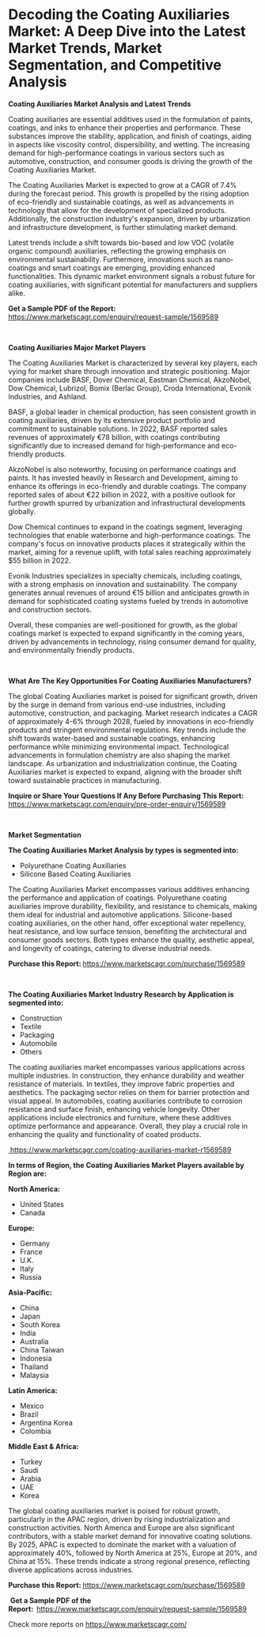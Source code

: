 <p><h1>Decoding the Coating Auxiliaries Market: A Deep Dive into the Latest Market Trends, Market Segmentation, and Competitive Analysis</h1></p><p><strong>Coating Auxiliaries Market Analysis and Latest Trends</strong></p>
<p><p>Coating auxiliaries are essential additives used in the formulation of paints, coatings, and inks to enhance their properties and performance. These substances improve the stability, application, and finish of coatings, aiding in aspects like viscosity control, dispersibility, and wetting. The increasing demand for high-performance coatings in various sectors such as automotive, construction, and consumer goods is driving the growth of the Coating Auxiliaries Market.</p><p>The Coating Auxiliaries Market is expected to grow at a CAGR of 7.4% during the forecast period. This growth is propelled by the rising adoption of eco-friendly and sustainable coatings, as well as advancements in technology that allow for the development of specialized products. Additionally, the construction industry's expansion, driven by urbanization and infrastructure development, is further stimulating market demand. </p><p>Latest trends include a shift towards bio-based and low VOC (volatile organic compound) auxiliaries, reflecting the growing emphasis on environmental sustainability. Furthermore, innovations such as nano-coatings and smart coatings are emerging, providing enhanced functionalities. This dynamic market environment signals a robust future for coating auxiliaries, with significant potential for manufacturers and suppliers alike.</p></p>
<p><strong>Get a Sample PDF of the Report:&nbsp;</strong> <a href="https://www.marketscagr.com/enquiry/request-sample/1569589?utm_campaign=1889&utm_medium=2&utm_source=Github&utm_content=ia&utm_term=29122024&utm_id=coating-auxiliaries">https://www.marketscagr.com/enquiry/request-sample/1569589</a></p>
<p>&nbsp;</p>
<p><strong>Coating Auxiliaries Major Market Players</strong></p>
<p><p>The Coating Auxiliaries Market is characterized by several key players, each vying for market share through innovation and strategic positioning. Major companies include BASF, Dover Chemical, Eastman Chemical, AkzoNobel, Dow Chemical, Lubrizol, Bomix (Berlac Group), Croda International, Evonik Industries, and Ashland.</p><p>BASF, a global leader in chemical production, has seen consistent growth in coating auxiliaries, driven by its extensive product portfolio and commitment to sustainable solutions. In 2022, BASF reported sales revenues of approximately €78 billion, with coatings contributing significantly due to increased demand for high-performance and eco-friendly products.</p><p>AkzoNobel is also noteworthy, focusing on performance coatings and paints. It has invested heavily in Research and Development, aiming to enhance its offerings in eco-friendly and durable coatings. The company reported sales of about €22 billion in 2022, with a positive outlook for further growth spurred by urbanization and infrastructural developments globally.</p><p>Dow Chemical continues to expand in the coatings segment, leveraging technologies that enable waterborne and high-performance coatings. The company's focus on innovative products places it strategically within the market, aiming for a revenue uplift, with total sales reaching approximately $55 billion in 2022.</p><p>Evonik Industries specializes in specialty chemicals, including coatings, with a strong emphasis on innovation and sustainability. The company generates annual revenues of around €15 billion and anticipates growth in demand for sophisticated coating systems fueled by trends in automotive and construction sectors.</p><p>Overall, these companies are well-positioned for growth, as the global coatings market is expected to expand significantly in the coming years, driven by advancements in technology, rising consumer demand for quality, and environmentally friendly products.</p></p>
<p>&nbsp;</p>
<p><strong>What Are The Key Opportunities For Coating Auxiliaries Manufacturers?</strong></p>
<p><p>The global Coating Auxiliaries market is poised for significant growth, driven by the surge in demand from various end-use industries, including automotive, construction, and packaging. Market research indicates a CAGR of approximately 4-6% through 2028, fueled by innovations in eco-friendly products and stringent environmental regulations. Key trends include the shift towards water-based and sustainable coatings, enhancing performance while minimizing environmental impact. Technological advancements in formulation chemistry are also shaping the market landscape. As urbanization and industrialization continue, the Coating Auxiliaries market is expected to expand, aligning with the broader shift toward sustainable practices in manufacturing.</p></p>
<p><strong>Inquire or Share Your Questions If Any Before Purchasing This Report:</strong> <a href="https://www.marketscagr.com/enquiry/pre-order-enquiry/1569589?utm_campaign=1889&utm_medium=2&utm_source=Github&utm_content=ia&utm_term=29122024&utm_id=coating-auxiliaries">https://www.marketscagr.com/enquiry/pre-order-enquiry/1569589</a></p>
<p>&nbsp;</p>
<p><strong>Market Segmentation</strong></p>
<p><strong>The Coating Auxiliaries Market Analysis by types is segmented into:</strong></p>
<p><ul><li>Polyurethane Coating Auxiliaries</li><li>Silicone Based Coating Auxiliaries</li></ul></p>
<p><p>The Coating Auxiliaries Market encompasses various additives enhancing the performance and application of coatings. Polyurethane coating auxiliaries improve durability, flexibility, and resistance to chemicals, making them ideal for industrial and automotive applications. Silicone-based coating auxiliaries, on the other hand, offer exceptional water repellency, heat resistance, and low surface tension, benefiting the architectural and consumer goods sectors. Both types enhance the quality, aesthetic appeal, and longevity of coatings, catering to diverse industrial needs.</p></p>
<p><strong>Purchase this Report:&nbsp;</strong><a href="https://www.marketscagr.com/purchase/1569589?utm_campaign=1889&utm_medium=2&utm_source=Github&utm_content=ia&utm_term=29122024&utm_id=coating-auxiliaries">https://www.marketscagr.com/purchase/1569589</a></p>
<p>&nbsp;</p>
<p><strong>The Coating Auxiliaries Market Industry Research by Application is segmented into:</strong></p>
<p><ul><li>Construction</li><li>Textile</li><li>Packaging</li><li>Automobile</li><li>Others</li></ul></p>
<p><p>The coating auxiliaries market encompasses various applications across multiple industries. In construction, they enhance durability and weather resistance of materials. In textiles, they improve fabric properties and aesthetics. The packaging sector relies on them for barrier protection and visual appeal. In automobiles, coating auxiliaries contribute to corrosion resistance and surface finish, enhancing vehicle longevity. Other applications include electronics and furniture, where these additives optimize performance and appearance. Overall, they play a crucial role in enhancing the quality and functionality of coated products.</p></p>
<p><a href="https://www.marketscagr.com/coating-auxiliaries-market-r1569589?utm_campaign=1889&utm_medium=2&utm_source=Github&utm_content=ia&utm_term=29122024&utm_id=coating-auxiliaries">&nbsp;https://www.marketscagr.com/coating-auxiliaries-market-r1569589</a></p>
<p><strong>In terms of Region, the Coating Auxiliaries Market Players available by Region are:</strong></p>
<p>
    <p> <strong> North America: </strong>
        <ul>
            <li>United States</li>
            <li>Canada</li>
        </ul>
        </p> 
    <p> <strong> Europe: </strong>
        <ul>
            <li>Germany</li>
            <li>France</li>
            <li>U.K.</li>
            <li>Italy</li>
            <li>Russia</li>
        </ul>
        </p> 
    <p> <strong> Asia-Pacific: </strong>
        <ul>
            <li>China</li>
            <li>Japan</li>
            <li>South Korea</li>
            <li>India</li>
            <li>Australia</li>
            <li>China Taiwan</li>
            <li>Indonesia</li>
            <li>Thailand</li>
            <li>Malaysia</li>
        </ul>
        </p> 
    <p> <strong> Latin America: </strong>
        <ul>
            <li>Mexico</li>
            <li>Brazil</li>
            <li>Argentina Korea</li>
            <li>Colombia</li>
        </ul>
        </p> 
    <p> <strong> Middle East & Africa: </strong>
        <ul>
            <li>Turkey</li>
            <li>Saudi</li>
            <li>Arabia</li>
            <li>UAE</li>
            <li>Korea</li>
        </ul>
    </p>
    </p>
<p><p>The global coating auxiliaries market is poised for robust growth, particularly in the APAC region, driven by rising industrialization and construction activities. North America and Europe are also significant contributors, with a stable market demand for innovative coating solutions. By 2025, APAC is expected to dominate the market with a valuation of approximately 40%, followed by North America at 25%, Europe at 20%, and China at 15%. These trends indicate a strong regional presence, reflecting diverse applications across industries.</p></p>
<p><strong>Purchase this Report: </strong><a href="https://www.marketscagr.com/purchase/1569589?utm_campaign=1889&utm_medium=2&utm_source=Github&utm_content=ia&utm_term=29122024&utm_id=coating-auxiliaries">https://www.marketscagr.com/purchase/1569589</a></p>
<p>&nbsp;<strong>Get a Sample PDF of the Report:&nbsp;&nbsp;</strong><a href="https://www.marketscagr.com/enquiry/request-sample/1569589?utm_campaign=1889&utm_medium=2&utm_source=Github&utm_content=ia&utm_term=29122024&utm_id=coating-auxiliaries">https://www.marketscagr.com/enquiry/request-sample/1569589</a></p>
<p><strong></strong></p>
<p>Check more reports on <a href="https://www.marketscagr.com/?utm_campaign=1889&utm_medium=2&utm_source=Github&utm_content=ia&utm_term=29122024&utm_id=coating-auxiliaries">https://www.marketscagr.com/</a></p>